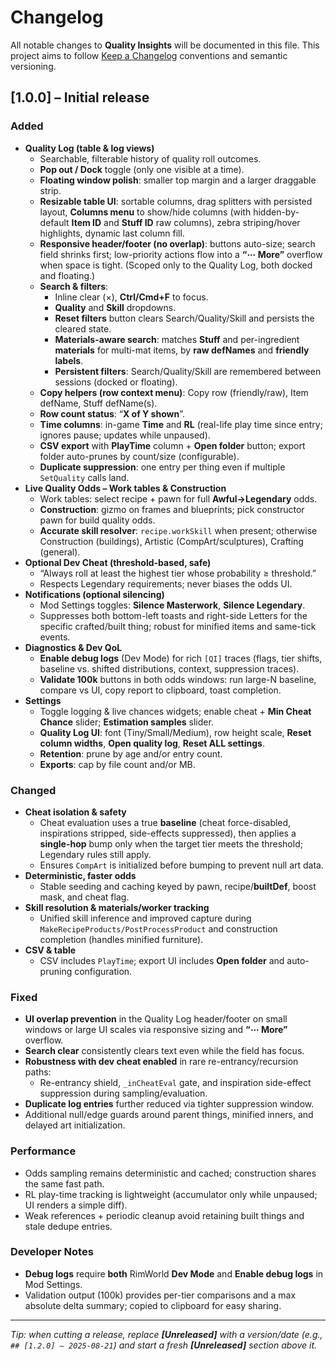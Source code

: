 # Changelog

All notable changes to **Quality Insights** will be documented in this file.
This project aims to follow [Keep a Changelog](https://keepachangelog.com/) conventions and semantic versioning.

## [1.0.0] – Initial release

### Added
- **Quality Log (table & log views)**
  - Searchable, filterable history of quality roll outcomes.
  - **Pop out / Dock** toggle (only one visible at a time).
  - **Floating window polish**: smaller top margin and a larger draggable strip.
  - **Resizable table UI**: sortable columns, drag splitters with persisted layout, **Columns menu** to show/hide columns (with hidden-by-default **Item ID** and **Stuff ID** raw columns), zebra striping/hover highlights, dynamic last column fill.
  - **Responsive header/footer (no overlap)**: buttons auto-size; search field shrinks first; low-priority actions flow into a **“⋯ More”** overflow when space is tight. (Scoped only to the Quality Log, both docked and floating.)
  - **Search & filters**:
    - Inline clear (×), **Ctrl/Cmd+F** to focus.
    - **Quality** and **Skill** dropdowns.
    - **Reset filters** button clears Search/Quality/Skill and persists the cleared state.
    - **Materials-aware search**: matches **Stuff** and per-ingredient **materials** for multi-mat items, by **raw defNames** and **friendly labels**.
    - **Persistent filters**: Search/Quality/Skill are remembered between sessions (docked or floating).
  - **Copy helpers (row context menu)**: Copy row (friendly/raw), Item defName, Stuff defName(s).
  - **Row count status**: “**X of Y shown**”.
  - **Time columns**: in-game **Time** and **RL** (real-life play time since entry; ignores pause; updates while unpaused).
  - **CSV export** with **PlayTime** column + **Open folder** button; export folder auto-prunes by count/size (configurable).
  - **Duplicate suppression**: one entry per thing even if multiple `SetQuality` calls land.
- **Live Quality Odds – Work tables & Construction**
  - Work tables: select recipe + pawn for full **Awful→Legendary** odds.
  - **Construction**: gizmo on frames and blueprints; pick constructor pawn for build quality odds.
  - **Accurate skill resolver**: `recipe.workSkill` when present; otherwise Construction (buildings), Artistic (CompArt/sculptures), Crafting (general).
- **Optional Dev Cheat (threshold-based, safe)**
  - “Always roll at least the highest tier whose probability ≥ threshold.”
  - Respects Legendary requirements; never biases the odds UI.
- **Notifications (optional silencing)**
  - Mod Settings toggles: **Silence Masterwork**, **Silence Legendary**.
  - Suppresses both bottom-left toasts and right-side Letters for the specific crafted/built thing; robust for minified items and same-tick events.
- **Diagnostics & Dev QoL**
  - **Enable debug logs** (Dev Mode) for rich `[QI]` traces (flags, tier shifts, baseline vs. shifted distributions, context, suppression traces).
  - **Validate 100k** buttons in both odds windows: run large-N baseline, compare vs UI, copy report to clipboard, toast completion.
- **Settings**
  - Toggle logging & live chances widgets; enable cheat + **Min Cheat Chance** slider; **Estimation samples** slider.
  - **Quality Log UI**: font (Tiny/Small/Medium), row height scale, **Reset column widths**, **Open quality log**, **Reset ALL settings**.
  - **Retention**: prune by age and/or entry count.
  - **Exports**: cap by file count and/or MB.

### Changed
- **Cheat isolation & safety**
  - Cheat evaluation uses a true **baseline** (cheat force-disabled, inspirations stripped, side-effects suppressed), then applies a **single-hop** bump only when the target tier meets the threshold; Legendary rules still apply.
  - Ensures `CompArt` is initialized before bumping to prevent null art data.
- **Deterministic, faster odds**
  - Stable seeding and caching keyed by pawn, recipe/**builtDef**, boost mask, and cheat flag.
- **Skill resolution & materials/worker tracking**
  - Unified skill inference and improved capture during `MakeRecipeProducts/PostProcessProduct` and construction completion (handles minified furniture).
- **CSV & table**
  - CSV includes `PlayTime`; export UI includes **Open folder** and auto-pruning configuration.

### Fixed
- **UI overlap prevention** in the Quality Log header/footer on small windows or large UI scales via responsive sizing and **“⋯ More”** overflow.
- **Search clear** consistently clears text even while the field has focus.
- **Robustness with dev cheat enabled** in rare re-entrancy/recursion paths:
  - Re-entrancy shield, `_inCheatEval` gate, and inspiration side-effect suppression during sampling/evaluation.
- **Duplicate log entries** further reduced via tighter suppression window.
- Additional null/edge guards around parent things, minified inners, and delayed art initialization.

### Performance
- Odds sampling remains deterministic and cached; construction shares the same fast path.
- RL play-time tracking is lightweight (accumulator only while unpaused; UI renders a simple diff).
- Weak references + periodic cleanup avoid retaining built things and stale dedupe entries.

### Developer Notes
- **Debug logs** require **both** RimWorld **Dev Mode** and **Enable debug logs** in Mod Settings.
- Validation output (100k) provides per-tier comparisons and a max absolute delta summary; copied to clipboard for easy sharing.


---

*Tip: when cutting a release, replace **[Unreleased]** with a version/date (e.g., `## [1.2.0] – 2025-08-21`) and start a fresh **[Unreleased]** section above it.*
